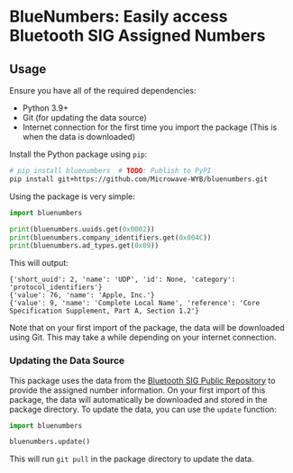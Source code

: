 # BlueNumbers: Easily access Bluetooth SIG Assigned Numbers

## Usage

Ensure you have all of the required dependencies:

-   Python 3.9+
-   Git (for updating the data source)
-   Internet connection for the first time you import the package (This is when the data is downloaded)

Install the Python package using `pip`:

```sh
# pip install bluenumbers  # TODO: Publish to PyPI
pip install git+https://github.com/Microwave-WYB/bluenumbers.git
```

Using the package is very simple:

```python
import bluenumbers

print(bluenumbers.uuids.get(0x0002))
print(bluenumbers.company_identifiers.get(0x004C))
print(bluenumbers.ad_types.get(0x09))
```

This will output:

```
{'short_uuid': 2, 'name': 'UDP', 'id': None, 'category': 'protocol_identifiers'}
{'value': 76, 'name': 'Apple, Inc.'}
{'value': 9, 'name': 'Complete Local Name', 'reference': 'Core Specification Supplement, Part A, Section 1.2'}
```

Note that on your first import of the package, the data will be downloaded using Git. This may take a while depending on your internet connection.

### Updating the Data Source

This package uses the data from the [Bluetooth SIG Public Repository](https://bitbucket.org/bluetooth-SIG/public/) to provide the assigned number information. On your first import of this package, the data will automatically be downloaded and stored in the package directory. To update the data, you can use the `update` function:

```python
import bluenumbers

bluenumbers.update()
```

This will run `git pull` in the package directory to update the data.
